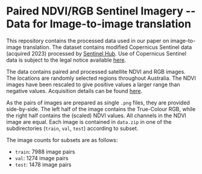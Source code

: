 # Paired NDVI/RGB Sentinel Imagery -- Data for Image-to-image translation

This repository contains the processed data used in our paper on image-to-image translation. The dataset contains modified Copernicus Sentinel data (acquired 2023) processed by [Sentinel Hub](https://www.sentinel-hub.com/). Use of Copernicus Sentinel data is subject to the legal notice available [here](https://sentinel.esa.int/documents/247904/690755/Sentinel_Data_Legal_Notice).

The data contains paired and processed satellite NDVI and RGB images. The locations are randomly selected regions throughout Australia. The NDVI images have been rescaled to give positive values a larger range than negative values. Acquisition details can be found [here](https://github.com/SigmaRichards/pvae-preprocess-sentinel).

As the pairs of images are prepared as single `.png` files, they are provided side-by-side. The left half of the image contains the True-Colour RGB, while the right half contains the (scaled) NDVI values. All channels in the NDVI image are equal. Each image is contained in `data.zip` in one of the subdirectories (`train`, `val`, `test`) according to subset.

The image counts for subsets are as follows:
 - `train`: 7988 image pairs
 - `val`: 1274 image pairs
 - `test`: 1478 image pairs
